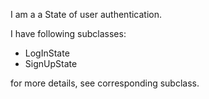 I am a a State of user authentication.

I have following subclasses:
* LogInState
* SignUpState

for more details, see corresponding subclass.